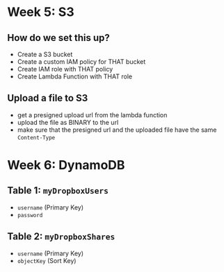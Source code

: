 # Week 5: S3
## How do we set this up?
- Create a S3 bucket
- Create a custom IAM policy for THAT bucket
- Create IAM role with THAT policy
- Create Lambda Function with THAT role

## Upload a file to S3
- get a presigned upload url from the lambda function
- upload the file as BINARY to the url
- make sure that the presigned url and the uploaded file have the same `Content-Type`

# Week 6: DynamoDB

## Table 1: `myDropboxUsers`
- `username` (Primary Key)
- `password`

## Table 2: `myDropboxShares`
- `username` (Primary Key)
- `objectKey` (Sort Key)